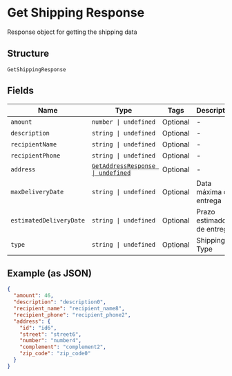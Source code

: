 
# Get Shipping Response

Response object for getting the shipping data

## Structure

`GetShippingResponse`

## Fields

| Name | Type | Tags | Description |
|  --- | --- | --- | --- |
| `amount` | `number \| undefined` | Optional | - |
| `description` | `string \| undefined` | Optional | - |
| `recipientName` | `string \| undefined` | Optional | - |
| `recipientPhone` | `string \| undefined` | Optional | - |
| `address` | [`GetAddressResponse \| undefined`](../../doc/models/get-address-response.md) | Optional | - |
| `maxDeliveryDate` | `string \| undefined` | Optional | Data máxima de entrega |
| `estimatedDeliveryDate` | `string \| undefined` | Optional | Prazo estimado de entrega |
| `type` | `string \| undefined` | Optional | Shipping Type |

## Example (as JSON)

```json
{
  "amount": 46,
  "description": "description0",
  "recipient_name": "recipient_name8",
  "recipient_phone": "recipient_phone2",
  "address": {
    "id": "id6",
    "street": "street6",
    "number": "number4",
    "complement": "complement2",
    "zip_code": "zip_code0"
  }
}
```

